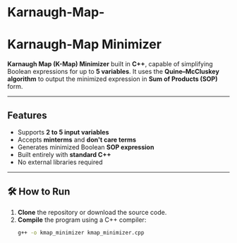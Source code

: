 # Karnaugh-Map-
# Karnaugh-Map Minimizer

**Karnaugh Map (K-Map) Minimizer** built in **C++**, capable of simplifying Boolean expressions for up to **5 variables**. It uses the **Quine–McCluskey algorithm** to output the minimized expression in **Sum of Products (SOP)** form.

---

## Features

- Supports **2 to 5 input variables**
- Accepts **minterms** and **don't care terms**
- Generates minimized Boolean **SOP expression**
- Built entirely with **standard C++**
- No external libraries required

---

## 🛠 How to Run

1. **Clone** the repository or download the source code.
2. **Compile** the program using a C++ compiler:
   ```bash
   g++ -o kmap_minimizer kmap_minimizer.cpp
